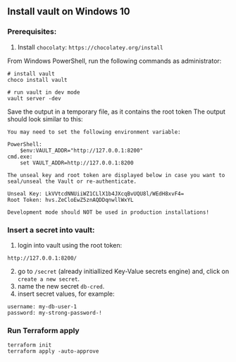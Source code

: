 ## Install vault on Windows 10

### Prerequisites:
1. Install `chocolaty`:
``` https://chocolatey.org/install ```


From Windows PowerShell, run the following commands as administrator:
```
# install vault
choco install vault

# run vault in dev mode
vault server -dev 
```

Save the output in a temporary file, as it contains the root token 
The output should look similar to this:
```
You may need to set the following environment variable:

PowerShell:
    $env:VAULT_ADDR="http://127.0.0.1:8200"
cmd.exe:
    set VAULT_ADDR=http://127.0.0.1:8200

The unseal key and root token are displayed below in case you want to
seal/unseal the Vault or re-authenticate.

Unseal Key: LkVVtcdNNUiiWZ1CLlX1b4JXcqBvUQU8l/WEdH8xvF4=
Root Token: hvs.ZeCloEwZ5znAQDDqnwllWxYL

Development mode should NOT be used in production installations!
```

### Insert a secret into vault:
1. login into vault using the root token:
``` 
http://127.0.0.1:8200/ 
```
2. go to `/secret` (already initiallized Key-Value secrets engine) and, click on `create a new secret`.
3. name the new secret `db-cred`.
4. insert secret values, for example: 
```
username: my-db-user-1
password: my-strong-password-!
```

### Run Terraform apply
```
terraform init
terraform apply -auto-approve
```